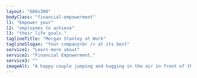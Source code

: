 ```yaml
---
layout: "600x300"
bodyClass: "financial-empowerment"
l1: "Empower your"
l2: "employees to achieve"
l3: "their life goals."
taglineTitle: "Morgan Stanley at Work"
taglineSlogan: "Your company<br /> at its best"
service1: "Learn more about"
service2: "Financial Empowerment."
service3: ""
imageAlt: "A happy couple jumping and hugging in the air in front of their newly purchased home."
---
```


